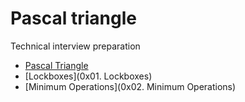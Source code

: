 # Pascal triangle
<p> Technical interview preparation</p>

* [Pascal Triangle](0x00-pascal_triangle)
* [Lockboxes](0x01. Lockboxes)
* [Minimum Operations](0x02. Minimum Operations)
